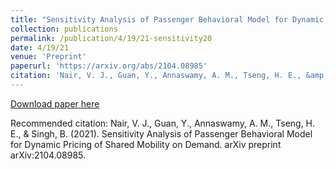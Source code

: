 ```yaml
---
title: "Sensitivity Analysis of Passenger Behavioral Model for Dynamic Pricing of Shared Mobility on Demand"
collection: publications
permalink: /publication/4/19/21-sensitivity20
date: 4/19/21
venue: 'Preprint'
paperurl: 'https://arxiv.org/abs/2104.08985'
citation: 'Nair, V. J., Guan, Y., Annaswamy, A. M., Tseng, H. E., &amp; Singh, B. (2021). Sensitivity Analysis of Passenger Behavioral Model for Dynamic Pricing of Shared Mobility on Demand. arXiv preprint arXiv:2104.08985.'
---
```


<a href='https://arxiv.org/abs/2104.08985'>Download paper here</a>

Recommended citation: Nair, V. J., Guan, Y., Annaswamy, A. M., Tseng, H. E., & Singh, B. (2021). Sensitivity Analysis of Passenger Behavioral Model for Dynamic Pricing of Shared Mobility on Demand. arXiv preprint arXiv:2104.08985.